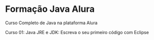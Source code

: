 # Formação Java Alura
Curso Completo de Java na plataforma Alura

Curso 01: Java JRE e JDK: Escreva o seu primeiro código com Eclipse
